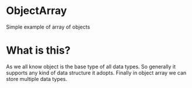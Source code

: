 # ObjectArray
Simple example of array of objects

# What is this?
As we all know object is the base type of all data types. So generally it supports any kind of data structure it adopts. Finally in object array we can store multiple data types.
